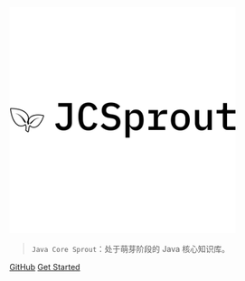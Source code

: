 

<img src="_media/icon-left-font-monochrome-black.png"  width="400" />


> `Java Core Sprout`：处于萌芽阶段的 Java 核心知识库。

[GitHub](https://github.com/changsong/jsong)
[Get Started](#introduction)